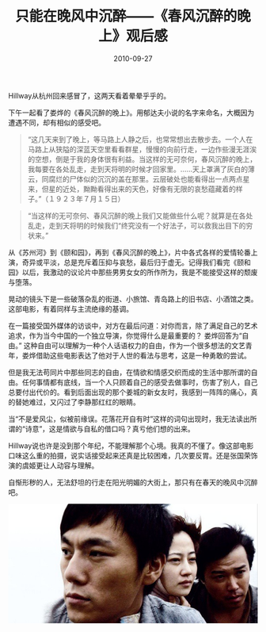 ﻿---
title: "只能在晚风中沉醉——《春风沉醉的晚上》观后感"
date: 2010-09-27
categories: 
  - "movies"
tags: 
  - "沉醉"
---

Hillway从杭州回来感冒了，这两天看着晕晕乎乎的。

下午一起看了娄烨的《春风沉醉的晚上》。用郁达夫小说的名字来命名，大概因为遭遇不同，却有相似的感受吧。

> “这几天来到了晚上，等马路上人静之后，也常常想出去散步去。一个人在马路上从狭隘的深蓝天空里看看群星，慢慢的向前行走，一边作些漫无涯涘的空想，倒是于我的身体很有利益。当这样的无可奈何，春风沉醉的晚上，我每要在各处乱走，走到天将明的时候才回家里。……天上罩满了灰白的薄云，同腐烂的尸体似的沉沉的盖在那里。云层破处也能看得出一点两点星来，但星的近处，黝黝看得出来的天色，好像有无限的哀愁蕴藏着的样子。”（１９２３年７月１５日）

> “当这样的无可奈何、春风沉醉的晚上我们又能做些什么呢？就算是在各处乱走，走到天将明的时候我们“终究没有一个好法子，可以救我出目下的穷状来。”

从《苏州河》到《颐和园》，再到《春风沉醉的晚上》，片中各式各样的爱情轮番上演，奇异或平淡，总是充斥着压抑与哀愁，最后归于虚无。记得我们看完《颐和园》以后，我激动的议论片中那些男男女女的所作所为，我是不能接受这样的颓废与堕落。

晃动的镜头下是一些破落杂乱的街道、小旅馆、青岛路上的旧书店、小酒馆之类。这部电影，有着同样与主流绝缘的基调。

在一篇接受国外媒体的访谈中，对方在最后问道：对你而言，除了满足自己的艺术追求，作为当今中国的一个独立导演，你觉得什么是最重要的？ 娄烨回答为“自由。” 这种自由可以理解为一种个人话语权力的自由，作为一个很多想法的文艺青年，娄烨借助这些电影表达了他对于人世的看法与思考，这是一种勇敢的尝试。

但是我无法苟同片中那些同志的自由，在情欲和情感交织而成的生活中那所谓的自由。任何事情都有底线，当一个人只顾着自己的感受去做事时，伤害了别人，自己总要付出代价的。看到后面出现的那个姜城的新女友时，我感到一阵阵的痛心，真的替她难过，又闪过了李静那红红的眼睛。

当“不是爱风尘，似被前缘误。花落花开自有时”这样的词句出现时，我无法读出所谓的“诗意”，这是情欲与自私的借口吗？真亏他们想的出来。

Hillway说也许是没到那个年纪，不能理解那个心境。我真的不懂了。像这部电影口味这么重的拍摄，说实话接受起来还真是比较困难，几次要反胃。还是张国荣饰演的虞姬更让人动容与理解。

自惭形秽的人，无法舒坦的行走在阳光明媚的大街上，那只有在春天的晚风中沉醉吧。

![phptBS3JS](/images/5034894689_344409de29_z.jpg)
